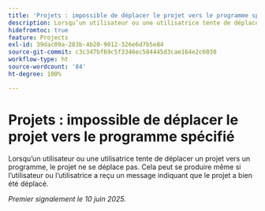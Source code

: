 ```yaml
---
title: 'Projets : impossible de déplacer le projet vers le programme spécifié'
description: Lorsqu’un utilisateur ou une utilisatrice tente de déplacer un projet vers un programme, le projet ne se déplace pas. Cela peut se produire même si l’utilisateur ou l’utilisatrice a reçu un message indiquant que le projet a bien été déplacé.
hidefromtoc: true
feature: Projects
exl-id: 39dac09a-283b-4b20-9012-326e6d7b5e84
source-git-commit: c3c347bf69c5f3346ec584445d3cae164e2c6030
workflow-type: ht
source-wordcount: '84'
ht-degree: 100%

---
```


# Projets : impossible de déplacer le projet vers le programme spécifié

Lorsqu’un utilisateur ou une utilisatrice tente de déplacer un projet vers un programme, le projet ne se déplace pas. Cela peut se produire même si l’utilisateur ou l’utilisatrice a reçu un message indiquant que le projet a bien été déplacé.

_Premier signalement le 10 juin 2025._
